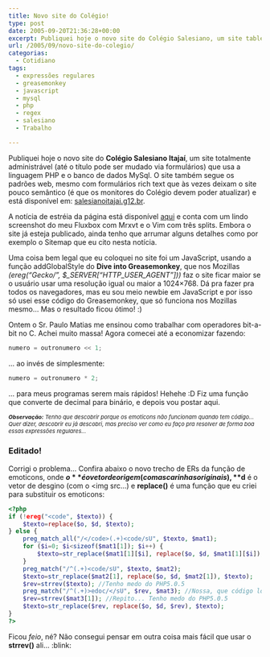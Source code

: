 ```yaml
---
title: Novo site do Colégio!
type: post
date: 2005-09-20T21:36:28+00:00
excerpt: Publiquei hoje o novo site do Colégio Salesiano, um site tableless totalmente administrável que usa a linguagem PHP e o banco de dados MySql.
url: /2005/09/novo-site-do-colegio/
categorias:
  - Cotidiano
tags:
  - expressões regulares
  - greasemonkey
  - javascript
  - mysql
  - php
  - regex
  - salesiano
  - Trabalho

---
```

Publiquei hoje o novo site do **Colégio Salesiano Itajaí**, um site totalmente administrável (até o título pode ser mudado via formulários) que usa a linguagem PHP e o banco de dados MySql. O site também segue os padrões web, mesmo com formulários rich text que às vezes deixam o site pouco semântico (é que os monitores do Colégio devem poder atualizar) e está disponível em: [salesianoitajai.g12.br][1].

A notícia de estréia da página está disponível [aqui][2] e conta com um lindo screenshot do meu Fluxbox com Mrxvt e o Vim com três splits. Embora o site já esteja publicado, ainda tenho que arrumar alguns detalhes como por exemplo o Sitemap que eu cito nesta notícia.

Uma coisa bem legal que eu coloquei no site foi um JavaScript, usando a função addGlobalStyle do **Dive into Greasemonkey**, que nos Mozillas _(ereg(“Gecko/”, $\_SERVER[“HTTP\_USER_AGENT”]))_ faz o site ficar maior se o usuário usar uma resolução igual ou maior a 1024×768. Dá pra fazer pra todos os navegadores, mas eu sou meio newbie em JavaScript e por isso só usei esse código do Greasemonkey, que só funciona nos Mozillas mesmo… Mas o resultado ficou ótimo! :)

Ontem o Sr. Paulo Matias me ensinou como trabalhar com operadores bit-a-bit no C. Achei muito massa! Agora comecei até a economizar fazendo:

```c
numero = outronumero << 1;
```

... ao invés de simplesmente:

```c
numero = outronumero * 2;
```

... para meus programas serem mais rápidos! Hehehe :D Fiz uma função que converte de decimal para binário, e depois vou postar aqui.

<p style="font-size:11px; font-style:italic;">
  <strong>Observação:</strong> Tenho que descobrir porque os emoticons não funcionam quando tem código... Quer dizer, descobrir eu já descobri, mas preciso ver como eu faço pra resolver de forma boa essas expressões regulares...
</p>

### Editado!

Corrigi o problema... Confira abaixo o novo trecho de ERs da função de emoticons, onde **$o** é o vetor de origem (com as carinhas originais), **$d** é o vetor de desgino (com o <img src...) e **replace()** é uma função que eu criei para substituir os emoticons:

```php
<?php
if (!ereg("<code", $texto)) {
	$texto=replace($o, $d, $texto);
} else {
	preg_match_all("/</code>(.+)<code/sU", $texto, $mat1);
	for ($i=0; $i<sizeof($mat1[1]); $i++) {
		$texto=str_replace($mat1[1][$i], replace($o, $d, $mat1[1][$i]), $texto);
	}
	preg_match("/^(.+)<code/sU", $texto, $mat2);
	$texto=str_replace($mat2[1], replace($o, $d, $mat2[1]), $texto);
	$rev=strrev($texto); //Tenho medo do PHP5.0.5
	preg_match("/^(.+)>edoc/</sU", $rev, $mat3); //Nossa, que código louco!
	$rev=strrev($mat3[1]); //Repito... Tenho medo do PHP5.0.5
	$texto=str_replace($rev, replace($o, $d, $rev), $texto);
}
?>
```

Ficou _feio_, né? Não consegui pensar em outra coisa mais fácil que usar o **strrev()** ali... :blink:

 [1]: http://www.salesianoitajai.g12.br
 [2]: http://www.salesianoitajai.g12.br/?sp=vernoticia&id=31
